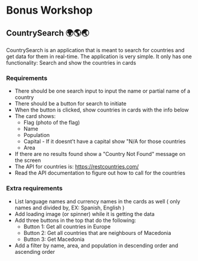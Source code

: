 # Bonus Workshop

## CountrySearch 🌍🌎🌏

CountrySearch is an application that is meant to search for countries and get data for them in real-time. The application is very simple. It only has one functionality: Search and show the countries in cards

### Requirements

- There should be one search input to input the name or partial name of a country
- There should be a button for search to initiate
- When the button is clicked, show countries in cards with the info below
- The card shows:
  - Flag (photo of the flag)
  - Name
  - Population
  - Capital - If it doesnt't have a capital show "N/A for those countries
  - Area
- If there are no results found show a "Country Not Found" message on the screen
- The API for countries is: https://restcountries.com/
- Read the API documentation to figure out how to call for the countries

### Extra requirements

- List language names and currency names in the cards as well ( only names and divided by, EX: Spanish, English )
- Add loading image (or spinner) while it is getting the data
- Add three buttons in the top that do the following:
  - Button 1: Get all countries in Europe
  - Button 2: Get all countries that are neighbours of Macedonia
  - Button 3: Get Macedonia
- Add a filter by name, area, and population in descending order and ascending order

